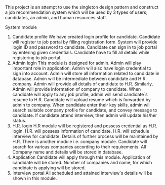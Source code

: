 This project is an attempt to use the singleton design pattern and construct a job recommendation system which will be used by 3 types of users; candidates, an admin, and human resources staff.

System module
1. Candidate profile We have created login profile for candidate. Candidate will register to job portal by filling registration form. System will provide login ID and password to candidate. Candidate can sign in to job portal by entering given credentials. Candidate have to fill all details while registering to job portal.
2. Admin login This module is designed for admin. Admin will play important role in application. Admin will also have login credential to sign into account. Admin will store all information related to candidate in database. Admin will be intermediate between candidate and H.R. company. Admin will provide all details of candidate to H.R. Similarly, Admin will provide information of company to candidate. When candidate will apply to any job profile, admin will send candidate`s resume to H.R. Candidate will upload resume which is forwarded by admin to company. When candidate enter their key skills, admin will search suitable company profile for candidate, and convey message to candidate. If candidate attend interview, then admin will update his/her status.
3. H.R. login H.R module will be registered and possess credential as H.R. login. H.R. will possess information of candidate. H.R. will schedule interview for candidate. Details of further process will be maintained by H.R. There is another module i.e. company module. Candidate will search for various companies according to their requirements. All Company name and details will be stored in database.
4. Application Candidate will apply through this module. Application of candidate will be stored. Number of companies and name, for which candidate is applying will be stored.
5. Interview portal All scheduled and attained interview`s details will be shown in this module.